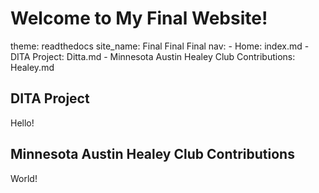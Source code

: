 # Welcome to My Final Website!
theme: readthedocs
site_name: Final Final Final
nav:
    - Home: index.md
    - DITA Project: Ditta.md
    - Minnesota Austin Healey Club Contributions: Healey.md
## DITA Project

Hello!

## Minnesota Austin Healey Club Contributions

World!   